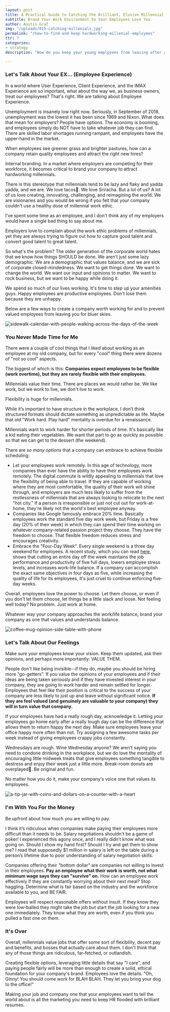 ```yaml
---
layout: post
title: A Practical Guide to Catching the Brilliant, Elusive Millennial.
subtitle: Brand Your Work Environment So Your Employees Love You.
author: Austin Graf
img: "/uploads/015-catching-millenials.jpg"
permalink: "/how-to-find-and-keep-hardworking-millenial-employees"
ttr: 7
categories:
- strategy
description: "How do you keep your young emplpyees from leaving after a year? You business can't afford to onboard new help every year. It's a waste of money, time and starts to instill a culture of dispair."

---
```

### **Let's Talk About Your EX...** (Employee Experience)

In a world where User Experience, Client Experience, and the IMAX Experience are so important, what about the way we, as business owners, treat our employees? That's right. We are talking about Employee Experience.

Unemployment is insanely low right now. Seriously, in September of 2018, unemployment was the lowest it has been since 1969 and Nixon. What does that mean for employers? People have options. The economy is booming, and employees simply do NOT have to take whatever job they can find. There are skilled labor shortages running rampant, and employees have the upper-hand in the market.

When employees see greener grass and brighter pastures, how can a company retain quality employees and attract the right new hires?

Internal branding. In a market where employers are competing for their workforce, it becomes critical to brand your company to attract hardworking millennials.

There is this stereotype that millennials tend to be lazy and flaky and yadda yadda, and we are. We love tacos🌮. We love Sriracha. But a lot of us? A lot of us love creating, innovating, challenging, and reimagining the world. We are visionaries and you would be wrong if you felt that your company couldn't use a healthy dose of millennial work ethic.

I’ve spent some time as an employee, and I don't think any of my employers would have a single bad thing to say about me.

Employers love to complain about the work ethic problems of millennials, yet they are always trying to figure out how to capture good talent and convert good talent to great talent.

So what's the problem? The older generation of the corporate world hates that we know how things SHOULD be done. We aren’t just some lazy demographic. We are a demographic that values balance, and we are sick of corporate closed-mindedness. We want to get things done. We want to change the world. We want our input and opinions to matter. We want to rock business, but we want to be happy while doing it. 

We spend so much of our lives working. It's time to step up your amenities guys. Happy employees are productive employees. Don't lose them because they are unhappy.

Below are a few ways to create a company worth working for and to prevent valued employees from leaving you for bluer skies. 

![sidewalk-calendar-with-people-walking-across-the-days-of-the-week](/uploads/curtis-macnewton-317636-unsplash.jpg "calendar-sidewalk-with-days-of-the-week")

### **You Never Made Time for Me**

There were a couple of cool things that I liked about working as an employee at my old company, but for every "cool" thing there were dozens of "not so cool" aspects.

The biggest of which is this: **Companies expect employees to be flexible (work overtime), but they are rarely flexible with their employees.**

Millennials value their time. There are places we would rather be. We like work, but we work to live, we don't live to work.

Flexibility is huge for millennials.

While it’s important to have structure in the workplace, I don’t think structured formats should dictate something as unpredictable as life. Maybe that old "Work hard. Play hard" mentality is overdue for a renaissance.

Millennials want to work harder for shorter periods of time. It's basically like a kid eating their vegetables. We want that part to go as quickly as possible so that we can get to the dessert (the weekend).

There are _so many options_ that a company can embrace to achieve flexible scheduling:

* Let your employees work remotely. In this age of technology, more companies than ever have the ability to have their employees work remotely. The digital commute is wildly appealing to millennials that love the flexibility of being able to travel. If they are capable of working where they are most comfortable, the quality of their work will shine through, and employers are much less likely to suffer from the restlessness of millennials that are always looking to relocate to the next "hot city." If a person is irresponsible or just not cut out for work-at-home, they're likely not the world's best employee anyway.
* Companies like Google famously embrace 20% time. Basically employees work the standard five day work week, but Friday is a free day (20% of their week) in which they can spend their time working on whatever company-related passion project they choose. They have the freedom to choose. That flexible freedom reduces stress and encourages creativity.
* Embrace the "Four-Day Week". Every single weekend is a three day weekend for employees. A recent study, which you can read [here](), shows that cutting an entire day off the week maintains the job performance and productivity of five full days, lowers employee stress levels, and increases work-life balance. If a company can accomplish the exact same objectives in four days as five, while increasing the quality of life for its employees, it's just cruel to continue enforcing five-day weeks.

Overall, employees love the power to choose. Let them choose, or even if you don't let them choose, let things be a little slack and loose. Not feeling well today? No problem. Just work at home.

Whatever way your company approaches the work/life balance, brand your company as one that values and understands balance.

![coffee-mug-opinion-side-table-with-phone](/uploads/steve-johnson-609098-unsplash.jpg "opinion-coffee-cup-mug-my-opinion")

### **Let's Talk About Our Feelings**

Make sure your employees know your vision. Keep them updated, ask their opinions, and perhaps more importantly: VALUE THEM.

People don't like being invisible--if they do, maybe you should be hiring more "go-getters". If you value the opinions of your employees and if their ideas are being taken seriously and if they have invested interest in your company, they are going to work harder and remain settled for longer. Employees that feel like their position is critical to the success of your company are less likely to just up and leave without significant notice. **If they are feel valued (and genuinely are valuable to your company) they will in turn value that company.**

If your employees have had a really rough day, acknowledge it. Letting your employees go home early after a really tough day can be the difference that allows them to return happy the next day. Make sure employees leave your office happy more often than not. Try assigning a few awesome tasks per week instead of giving employees crappy jobs constantly.

Wednesdays are rough. Wine Wednesday anyone? We aren't saying you need to condone drinking in the workplace, but we do love the mentality of encouraging little midweek treats that give employees something tangible to destress and enjoy their week just a little more. Break-room donuts are overplayed🍩. Be original and fun.

No matter how you do it, make your company's voice one that values its employees.

![a-tip-jar-with-coins-and-dollars-on-a-counter-with-a-heart](/uploads/sam-truong-dan-627874-unsplash-1.jpg "tip-jar-on-a-counter")

### **I'm With You For the Money**

Be upfront about how much you are willing to pay.

I think it’s ridiculous when companies make paying their employees more difficult than it needs to be. Salary negotiations shouldn't be a game of poker! I experienced this agony once, and I really didn’t know what was going on. Should I show my hand first? Should I try and get them to show me? I read that supposedly $1 million in salary is left on the table during a person’s lifetime due to poor understanding of salary negotiation skills.

Companies offering their "bottom dollar" are companies not willing to invest in their employees. **Pay an employee what their work is worth, not what minimum wage says they can "survive" on.** How can an employee work effectively if they are constantly worrying about their next meal? Stop haggling. Determine what is fair based on the industry and the workforce available to you, and BE FAIR. 

Employees will respect reasonable offers without insult. If they know they were low-balled they might take the job but start the job looking for a new one immediately. They know what they are worth, even if you think you pulled a fast one on them.

### **It's Over**

Overall, millennials value jobs that offer some sort of flexibility, decent pay and benefits, and bosses that actually care about them. I don't think that any of those things are ridiculous, far-fetched, or outlandish.

Creating flexible options, leveraging little details that say "I care", and paying people fairly will be more than enough to create a solid, ethical foundation for your company's brand. Employees love the details. "Oh, Ginny! You should come work for BLAH BLAH. They let you bring your dog to the office!"

Making your job and company one that your employees want to tell the world about is all the marketing you need to keep HR flooded with brilliant resumes.